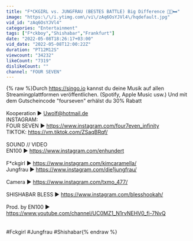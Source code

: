 ```yaml
---
title: "F*CKGIRL vs. JUNGFRAU (BESTES BATTLE) Big Difference 🍆🍩🛏"
image: "https:\/\/i.ytimg.com\/vi\/zAq6OsYJVl4\/hqdefault.jpg"
vid_id: "zAq6OsYJVl4"
categories: "Entertainment"
tags: ["F*ckboy","Shishabar","Frankfurt"]
date: "2022-05-08T18:26:17+03:00"
vid_date: "2022-05-08T12:00:22Z"
duration: "PT12M12S"
viewcount: "34232"
likeCount: "7319"
dislikeCount: ""
channel: "FOUR SEVEN"
---
```

{% raw %}Durch <a rel="nofollow" target="blank" href="https://singo.io">https://singo.io</a> kannst du deine Musik auf allen Streamingplattformen veröffentlichen. (Spotify, Apple Music usw.) Und mit dem Gutscheincode &quot;fourseven&quot; erhälst du 30% Rabatt<br /><br />Kooperation ►  Uwolf@hotmail.de<br />INSTAGRAM: <br />FOUR SEVEN ► <a rel="nofollow" target="blank" href="https://www.instagram.com/four7even_infinity">https://www.instagram.com/four7even_infinity</a><br />TIKTOK: <a rel="nofollow" target="blank" href="https://vm.tiktok.com/ZSaqBRqf/">https://vm.tiktok.com/ZSaqBRqf/</a><br /><br />SOUND // VIDEO<br />EN100 ► <a rel="nofollow" target="blank" href="https://www.instagram.com/enhundert">https://www.instagram.com/enhundert</a><br /><br />F*ckgirl ► <a rel="nofollow" target="blank" href="https://www.instagram.com/kimcaramella/">https://www.instagram.com/kimcaramella/</a><br />Jungfrau ►  <a rel="nofollow" target="blank" href="https://www.instagram.com/die1jungfrau/">https://www.instagram.com/die1jungfrau/</a><br /><br />Camera ► <a rel="nofollow" target="blank" href="https://www.instagram.com/txmo_477/">https://www.instagram.com/txmo_477/</a> <br /><br />SHISHABAR BLESS ►  <a rel="nofollow" target="blank" href="https://www.instagram.com/blesshookah/">https://www.instagram.com/blesshookah/</a><br /><br />Prod. by EN100 ► <a rel="nofollow" target="blank" href="https://www.youtube.com/channel/UC0MZ1_N1rvNEHV0_fi-7NvQ">https://www.youtube.com/channel/UC0MZ1_N1rvNEHV0_fi-7NvQ</a><br /><br /><br />#Fckgirl #Jungfrau #Shishabar{% endraw %}

